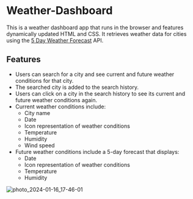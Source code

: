 ﻿# Weather-Dashboard

This is a weather dashboard app that runs in the browser and features dynamically updated HTML and CSS. It retrieves weather data for cities using the [5 Day Weather Forecast](https://openweathermap.org/forecast5) API.

## Features

- Users can search for a city and see current and future weather conditions for that city.
- The searched city is added to the search history.
- Users can click on a city in the search history to see its current and future weather conditions again.
- Current weather conditions include:
  - City name
  - Date
  - Icon representation of weather conditions
  - Temperature
  - Humidity
  - Wind speed
- Future weather conditions include a 5-day forecast that displays:
  - Date
  - Icon representation of weather conditions
  - Temperature
  - Humidity


![photo_2024-01-16_17-46-01](https://github.com/Felix-Annaman/Weather-Dashboard/assets/150185196/500d91ba-4f31-4fcd-b44e-727d38c69607)

